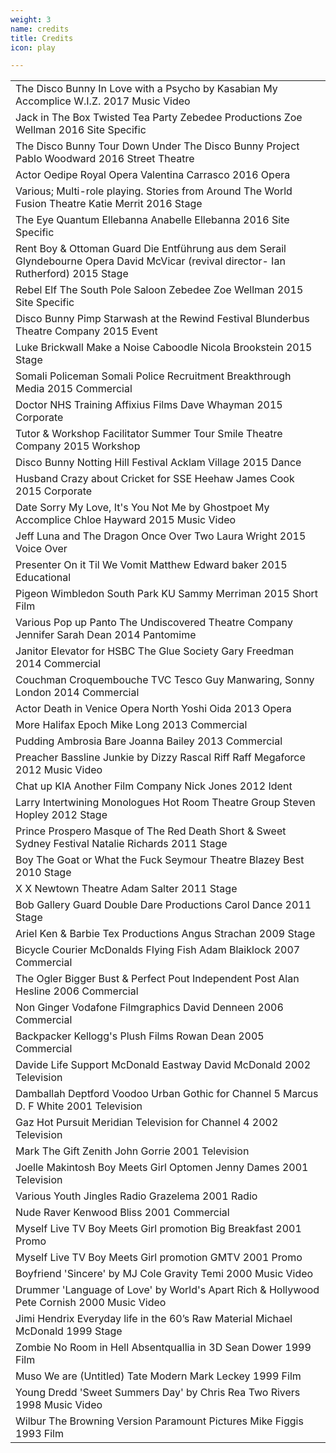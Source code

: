 ```yaml
---
weight: 3
name: credits
title: Credits
icon: play

---
```

<!--### Credits-->

<div class="cf f4">
<table class="collapse"><!-- table table-hover -->
<tbody>
<tr class="hover-bg-near-white transition">
<td class="pt3 pb3">
  <span class="db b">The Disco Bunny</span>
  <span class="black">In Love with a Psycho by Kasabian</span>
  <span class="db ttu tracked fw4">My Accomplice</span>
  <span class="db ttu tracked-mega f5 fw5 mb2">W.I.Z.</span>
  <span class="ba b--moon-gray f5 ts1-white bg-light-gray br-pill serif i pa2 ma2">2017</span>
  <span class="ba b--moon-gray f5 ts1-white bg-light-gray br-pill serif i pa2 ml2">Music Video</span>
</td>
</tr>
<tr class="hover-bg-near-white transition">
<td class="pt3 pb3">
  <span class="db b">Jack in The Box</span>
  <span class="black">Twisted Tea Party</span>
  <span class="db ttu tracked fw4">Zebedee Productions</span>
  <span class="db ttu tracked-mega f5 fw5 mb2">Zoe Wellman</span>
  <span class="ba b--moon-gray f5 ts1-white bg-light-gray br-pill serif i pa2 ma2">2016</span>
  <span class="ba b--moon-gray f5 ts1-white bg-light-gray br-pill serif i pa2 ml2">Site Specific</span></td>
</tr>
<tr class="hover-bg-near-white transition">
<td class="pt3 pb3">
  <span class="db b">The Disco Bunny</span>
  <span class="black">Tour Down Under</span>
  <span class="db ttu tracked fw4">The Disco Bunny Project</span>
  <span class="db ttu tracked-mega f5 fw5 mb2">Pablo Woodward</span>
  <span class="ba b--moon-gray f5 ts1-white bg-light-gray br-pill serif i pa2 ma2">2016</span>
  <span class="ba b--moon-gray f5 ts1-white bg-light-gray br-pill serif i pa2 ml2">Street Theatre</span></td>
</tr>
<tr class="hover-bg-near-white transition">
<td class="pt3 pb3">
  <span class="db b">Actor</span>
  <span class="black">Oedipe</span>
  <span class="db ttu tracked fw4">Royal Opera</span>
  <span class="db ttu tracked-mega f5 fw5 mb2">Valentina Carrasco</span>
  <span class="ba b--moon-gray f5 ts1-white bg-light-gray br-pill serif i pa2 ma2">2016</span>
  <span class="ba b--moon-gray f5 ts1-white bg-light-gray br-pill serif i pa2 ml2">Opera</span></td>
</tr>
<tr class="hover-bg-near-white transition">
<td class="pt3 pb3">
  <span class="db b">Various; Multi-role playing.</span>
  <span class="black">Stories from Around The World</span>
  <span class="db ttu tracked fw4">Fusion Theatre</span>
  <span class="db ttu tracked-mega f5 fw5 mb2">Katie Merrit</span>
  <span class="ba b--moon-gray f5 ts1-white bg-light-gray br-pill serif i pa2 ma2">2016</span>
  <span class="ba b--moon-gray f5 ts1-white bg-light-gray br-pill serif i pa2 ml2">Stage</span></td>
</tr>
<tr class="hover-bg-near-white transition">
<td class="pt3 pb3">
  <span class="db b">The Eye</span>
  <span class="black">Quantum</span>
  <span class="db ttu tracked fw4">Ellebanna</span>
  <span class="db ttu tracked-mega f5 fw5 mb2">Anabelle Ellebanna</span>
  <span class="ba b--moon-gray f5 ts1-white bg-light-gray br-pill serif i pa2 ma2">2016</span>
  <span class="ba b--moon-gray f5 ts1-white bg-light-gray br-pill serif i pa2 ml2">Site Specific</span></td>
</tr>
<tr class="hover-bg-near-white transition">
<td class="pt3 pb3">
  <span class="db b">Rent Boy & Ottoman Guard</span>
  <span class="black">Die Entführung aus dem Serail</span>
  <span class="db ttu tracked fw4">Glyndebourne Opera</span>
  <span class="db ttu tracked-mega f5 fw5 mb2">David McVicar (revival director- Ian Rutherford)</span>
  <span class="ba b--moon-gray f5 ts1-white bg-light-gray br-pill serif i pa2 ma2">2015</span>
  <span class="ba b--moon-gray f5 ts1-white bg-light-gray br-pill serif i pa2 ml2">Stage</span></td>
</tr>
<tr class="hover-bg-near-white transition">
<td class="pt3 pb3">
  <span class="db b">Rebel Elf</span>
  <span class="black">The South Pole Saloon</span>
  <span class="db ttu tracked fw4">Zebedee</span>
  <span class="db ttu tracked-mega f5 fw5 mb2">Zoe Wellman</span>
  <span class="ba b--moon-gray f5 ts1-white bg-light-gray br-pill serif i pa2 ma2">2015</span>
  <span class="ba b--moon-gray f5 ts1-white bg-light-gray br-pill serif i pa2 ml2">Site Specific</span></td>
</tr>
<tr class="hover-bg-near-white transition">
<td class="pt3 pb3">
  <span class="db b">Disco Bunny Pimp</span>
  <span class="black">Starwash at the Rewind Festival</span>
  <span class="db ttu tracked fw4">Blunderbus Theatre Company</span>
  <span class="ba b--moon-gray f5 ts1-white bg-light-gray br-pill serif i pa2 ma2">2015</span>
  <span class="ba b--moon-gray f5 ts1-white bg-light-gray br-pill serif i pa2 ml2">Event</span></td>
</tr>
<tr class="hover-bg-near-white transition">
<td class="pt3 pb3">
  <span class="db b">Luke Brickwall</span>
  <span class="black">Make a Noise</span>
  <span class="db ttu tracked fw4">Caboodle</span>
  <span class="db ttu tracked-mega f5 fw5 mb2">Nicola Brookstein</span>
  <span class="ba b--moon-gray f5 ts1-white bg-light-gray br-pill serif i pa2 ma2">2015</span>
  <span class="ba b--moon-gray f5 ts1-white bg-light-gray br-pill serif i pa2 ml2">Stage</span></td>
</tr>
<tr class="hover-bg-near-white transition">
<td class="pt3 pb3">
  <span class="db b">Somali Policeman</span>
  <span class="black">Somali Police Recruitment</span>
  <span class="db ttu tracked fw4">Breakthrough Media</span>
  <span class="ba b--moon-gray f5 ts1-white bg-light-gray br-pill serif i pa2 ma2">2015</span>
  <span class="ba b--moon-gray f5 ts1-white bg-light-gray br-pill serif i pa2 ml2">Commercial</span></td>
</tr>
<tr class="hover-bg-near-white transition">
<td class="pt3 pb3">
  <span class="db b">Doctor</span>
  <span class="black">NHS Training</span>
  <span class="db ttu tracked fw4">Affixius Films</span>
  <span class="db ttu tracked-mega f5 fw5 mb2">Dave Whayman</span>
  <span class="ba b--moon-gray f5 ts1-white bg-light-gray br-pill serif i pa2 ma2">2015</span>
  <span class="ba b--moon-gray f5 ts1-white bg-light-gray br-pill serif i pa2 ml2">Corporate</span></td>
</tr>
<tr class="hover-bg-near-white transition">
<td class="pt3 pb3">
  <span class="db b">Tutor & Workshop Facilitator</span>
  <span class="black">Summer Tour</span>
  <span class="db ttu tracked fw4">Smile Theatre Company</span>
  <span class="ba b--moon-gray f5 ts1-white bg-light-gray br-pill serif i pa2 ma2">2015</span>
  <span class="ba b--moon-gray f5 ts1-white bg-light-gray br-pill serif i pa2 ml2">Workshop</span></td>
</tr>
<tr class="hover-bg-near-white transition">
<td class="pt3 pb3">
  <span class="db b">Disco Bunny</span>
  <span class="black">Notting Hill Festival</span>
  <span class="db ttu tracked fw4">Acklam Village</span>
  <span class="ba b--moon-gray f5 ts1-white bg-light-gray br-pill serif i pa2 ma2">2015</span>
  <span class="ba b--moon-gray f5 ts1-white bg-light-gray br-pill serif i pa2 ml2">Dance</span></td>
</tr>
<tr class="hover-bg-near-white transition">
<td class="pt3 pb3">
  <span class="db b">Husband</span>
  <span class="black">Crazy about Cricket for SSE</span>
  <span class="db ttu tracked fw4">Heehaw</span>
  <span class="db ttu tracked-mega f5 fw5 mb2">James Cook</span>
  <span class="ba b--moon-gray f5 ts1-white bg-light-gray br-pill serif i pa2 ma2">2015</span>
  <span class="ba b--moon-gray f5 ts1-white bg-light-gray br-pill serif i pa2 ml2">Corporate</span></td>
</tr>
<tr class="hover-bg-near-white transition">
<td class="pt3 pb3">
  <span class="db b">Date</span>
  <span class="black">Sorry My Love, It's You Not Me by Ghostpoet</span>
  <span class="db ttu tracked fw4">My Accomplice</span>
  <span class="db ttu tracked-mega f5 fw5 mb2">Chloe Hayward</span>
  <span class="ba b--moon-gray f5 ts1-white bg-light-gray br-pill serif i pa2 ma2">2015</span>
  <span class="ba b--moon-gray f5 ts1-white bg-light-gray br-pill serif i pa2 ml2">Music Video</span></td>
</tr>
<tr class="hover-bg-near-white transition">
<td class="pt3 pb3">
  <span class="db b">Jeff</span>
  <span class="black">Luna and The Dragon</span>
  <span class="db ttu tracked fw4">Once Over Two</span>
  <span class="db ttu tracked-mega f5 fw5 mb2">Laura Wright</span>
  <span class="ba b--moon-gray f5 ts1-white bg-light-gray br-pill serif i pa2 ma2">2015</span>
  <span class="ba b--moon-gray f5 ts1-white bg-light-gray br-pill serif i pa2 ml2">Voice Over</span></td>
</tr>
<tr class="hover-bg-near-white transition">
<td class="pt3 pb3">
  <span class="db b">Presenter</span>
  <span class="black">On it Til We Vomit</span>
  <span class="db ttu tracked-mega f5 fw5 mb2">Matthew Edward baker</span>
  <span class="ba b--moon-gray f5 ts1-white bg-light-gray br-pill serif i pa2 ma2">2015</span>
  <span class="ba b--moon-gray f5 ts1-white bg-light-gray br-pill serif i pa2 ml2">Educational</span></td>
</tr>
<tr class="hover-bg-near-white transition">
<td class="pt3 pb3">
  <span class="db b">Pigeon</span>
  <span class="black">Wimbledon South Park</span>
  <span class="db ttu tracked fw4">KU</span>
  <span class="db ttu tracked-mega f5 fw5 mb2">Sammy Merriman</span>
  <span class="ba b--moon-gray f5 ts1-white bg-light-gray br-pill serif i pa2 ma2">2015</span>
  <span class="ba b--moon-gray f5 ts1-white bg-light-gray br-pill serif i pa2 ml2">Short Film</span></td>
</tr>
<tr class="hover-bg-near-white transition">
<td class="pt3 pb3">
  <span class="db b">Various</span>
  <span class="black">Pop up Panto</span>
  <span class="db ttu tracked fw4">The Undiscovered Theatre Company</span>
  <span class="db ttu tracked-mega f5 fw5 mb2">Jennifer Sarah Dean</span>
  <span class="ba b--moon-gray f5 ts1-white bg-light-gray br-pill serif i pa2 ma2">2014</span>
  <span class="ba b--moon-gray f5 ts1-white bg-light-gray br-pill serif i pa2 ml2">Pantomime</span></td>
</tr>
<tr class="hover-bg-near-white transition">
<td class="pt3 pb3">
  <span class="db b">Janitor</span>
  <span class="black">Elevator for HSBC</span>
  <span class="db ttu tracked fw4">The Glue Society</span>
  <span class="db ttu tracked-mega f5 fw5 mb2">Gary Freedman</span>
  <span class="ba b--moon-gray f5 ts1-white bg-light-gray br-pill serif i pa2 ma2">2014</span>
  <span class="ba b--moon-gray f5 ts1-white bg-light-gray br-pill serif i pa2 ml2">Commercial</span></td>
</tr>
<tr class="hover-bg-near-white transition">
<td class="pt3 pb3">
  <span class="db b">Couchman</span>
  <span class="black">Croquembouche TVC</span>
  <span class="db ttu tracked fw4">Tesco</span>
  <span class="db ttu tracked-mega f5 fw5 mb2">Guy Manwaring, Sonny London</span>
  <span class="ba b--moon-gray f5 ts1-white bg-light-gray br-pill serif i pa2 ma2">2014</span>
  <span class="ba b--moon-gray f5 ts1-white bg-light-gray br-pill serif i pa2 ml2">Commercial</span></td>
</tr>
<tr class="hover-bg-near-white transition">
<td class="pt3 pb3">
  <span class="db b">Actor</span>
  <span class="black">Death in Venice</span>
  <span class="db ttu tracked fw4">Opera North</span>
  <span class="db ttu tracked-mega f5 fw5 mb2">Yoshi Oida</span>
  <span class="ba b--moon-gray f5 ts1-white bg-light-gray br-pill serif i pa2 ma2">2013</span>
  <span class="ba b--moon-gray f5 ts1-white bg-light-gray br-pill serif i pa2 ml2">Opera</span></td>
</tr>
<tr class="hover-bg-near-white transition">
<td class="pt3 pb3">
  <span class="db b">More</span>
  <span class="black">Halifax</span>
  <span class="db ttu tracked fw4">Epoch</span>
  <span class="db ttu tracked-mega f5 fw5 mb2">Mike Long</span>
  <span class="ba b--moon-gray f5 ts1-white bg-light-gray br-pill serif i pa2 ma2">2013</span>
  <span class="ba b--moon-gray f5 ts1-white bg-light-gray br-pill serif i pa2 ml2">Commercial</span></td>
</tr>
<tr class="hover-bg-near-white transition">
<td class="pt3 pb3">
  <span class="db b">Pudding</span>
  <span class="black">Ambrosia</span>
  <span class="db ttu tracked fw4">Bare</span>
  <span class="db ttu tracked-mega f5 fw5 mb2">Joanna Bailey</span>
  <span class="ba b--moon-gray f5 ts1-white bg-light-gray br-pill serif i pa2 ma2">2013</span>
  <span class="ba b--moon-gray f5 ts1-white bg-light-gray br-pill serif i pa2 ml2">Commercial</span></td>
</tr>
<tr class="hover-bg-near-white transition">
<td class="pt3 pb3">
  <span class="db b">Preacher</span>
  <span class="black">Bassline Junkie by Dizzy Rascal</span>
  <span class="db ttu tracked fw4">Riff Raff</span>
  <span class="db ttu tracked-mega f5 fw5 mb2">Megaforce</span>
  <span class="ba b--moon-gray f5 ts1-white bg-light-gray br-pill serif i pa2 ma2">2012</span>
  <span class="ba b--moon-gray f5 ts1-white bg-light-gray br-pill serif i pa2 ml2">Music Video</span></td>
</tr>
<tr class="hover-bg-near-white transition">
<td class="pt3 pb3">
  <span class="db b">Chat up</span>
  <span class="black">KIA</span>
  <span class="db ttu tracked fw4">Another Film Company</span>
  <span class="db ttu tracked-mega f5 fw5 mb2">Nick Jones</span>
  <span class="ba b--moon-gray f5 ts1-white bg-light-gray br-pill serif i pa2 ma2">2012</span>
  <span class="ba b--moon-gray f5 ts1-white bg-light-gray br-pill serif i pa2 ml2">Ident</span></td>
</tr>
<tr class="hover-bg-near-white transition">
<td class="pt3 pb3">
  <span class="db b">Larry</span>
  <span class="black">Intertwining Monologues</span>
  <span class="db ttu tracked fw4">Hot Room Theatre Group</span>
  <span class="db ttu tracked-mega f5 fw5 mb2">Steven Hopley</span>
  <span class="ba b--moon-gray f5 ts1-white bg-light-gray br-pill serif i pa2 ma2">2012</span>
  <span class="ba b--moon-gray f5 ts1-white bg-light-gray br-pill serif i pa2 ml2">Stage</span></td>
</tr>
<tr class="hover-bg-near-white transition">
<td class="pt3 pb3">
  <span class="db b">Prince Prospero</span>
  <span class="black">Masque of The Red Death</span>
  <span class="db ttu tracked fw4">Short & Sweet Sydney Festival</span>
  <span class="db ttu tracked-mega f5 fw5 mb2">Natalie Richards</span>
  <span class="ba b--moon-gray f5 ts1-white bg-light-gray br-pill serif i pa2 ma2">2011</span>
  <span class="ba b--moon-gray f5 ts1-white bg-light-gray br-pill serif i pa2 ml2">Stage</span></td>
</tr>
<tr class="hover-bg-near-white transition">
<td class="pt3 pb3">
  <span class="db b">Boy</span>
  <span class="black">The Goat or What the Fuck</span>
  <span class="db ttu tracked fw4">Seymour Theatre</span>
  <span class="db ttu tracked-mega f5 fw5 mb2">Blazey Best</span>
  <span class="ba b--moon-gray f5 ts1-white bg-light-gray br-pill serif i pa2 ma2">2010</span>
  <span class="ba b--moon-gray f5 ts1-white bg-light-gray br-pill serif i pa2 ml2">Stage</span></td>
</tr>
<tr class="hover-bg-near-white transition">
<td class="pt3 pb3">
  <span class="db b">X</span>
  <span class="black">X</span>
  <span class="db ttu tracked fw4">Newtown Theatre</span>
  <span class="db ttu tracked-mega f5 fw5 mb2">Adam Salter</span>
  <span class="ba b--moon-gray f5 ts1-white bg-light-gray br-pill serif i pa2 ma2">2011</span>
  <span class="ba b--moon-gray f5 ts1-white bg-light-gray br-pill serif i pa2 ml2">Stage</span></td>
</tr>
<tr class="hover-bg-near-white transition">
<td class="pt3 pb3">
  <span class="db b">Bob</span>
  <span class="black">Gallery Guard</span>
  <span class="db ttu tracked fw4">Double Dare Productions</span>
  <span class="db ttu tracked-mega f5 fw5 mb2">Carol Dance</span>
  <span class="ba b--moon-gray f5 ts1-white bg-light-gray br-pill serif i pa2 ma2">2011</span>
  <span class="ba b--moon-gray f5 ts1-white bg-light-gray br-pill serif i pa2 ml2">Stage</span></td>
</tr>
<tr class="hover-bg-near-white transition">
<td class="pt3 pb3">
  <span class="db b">Ariel</span>
  <span class="black">Ken & Barbie</span>
  <span class="db ttu tracked fw4">Tex Productions</span>
  <span class="db ttu tracked-mega f5 fw5 mb2">Angus Strachan</span>
  <span class="ba b--moon-gray f5 ts1-white bg-light-gray br-pill serif i pa2 ma2">2009</span>
  <span class="ba b--moon-gray f5 ts1-white bg-light-gray br-pill serif i pa2 ml2">Stage</span></td>
</tr>
<tr class="hover-bg-near-white transition">
<td class="pt3 pb3">
  <span class="db b">Bicycle Courier</span>
  <span class="black">McDonalds</span>
  <span class="db ttu tracked fw4">Flying Fish</span>
  <span class="db ttu tracked-mega f5 fw5 mb2">Adam Blaiklock</span>
  <span class="ba b--moon-gray f5 ts1-white bg-light-gray br-pill serif i pa2 ma2">2007</span>
  <span class="ba b--moon-gray f5 ts1-white bg-light-gray br-pill serif i pa2 ml2">Commercial</span></td>
</tr>
<tr class="hover-bg-near-white transition">
<td class="pt3 pb3">
  <span class="db b">The Ogler</span>
  <span class="black">Bigger Bust & Perfect Pout</span>
  <span class="db ttu tracked fw4">Independent Post</span>
  <span class="db ttu tracked-mega f5 fw5 mb2">Alan Hesline</span>
  <span class="ba b--moon-gray f5 ts1-white bg-light-gray br-pill serif i pa2 ma2">2006</span>
  <span class="ba b--moon-gray f5 ts1-white bg-light-gray br-pill serif i pa2 ml2">Commercial</span></td>
</tr>
<tr class="hover-bg-near-white transition">
<td class="pt3 pb3">
  <span class="db b">Non Ginger</span>
  <span class="black">Vodafone</span>
  <span class="db ttu tracked fw4">Filmgraphics</span>
  <span class="db ttu tracked-mega f5 fw5 mb2">David Denneen</span>
  <span class="ba b--moon-gray f5 ts1-white bg-light-gray br-pill serif i pa2 ma2">2006</span>
  <span class="ba b--moon-gray f5 ts1-white bg-light-gray br-pill serif i pa2 ml2">Commercial</span></td>
</tr>
<tr class="hover-bg-near-white transition">
<td class="pt3 pb3">
  <span class="db b">Backpacker</span>
  <span class="black">Kellogg's</span>
  <span class="db ttu tracked fw4">Plush Films</span>
  <span class="db ttu tracked-mega f5 fw5 mb2">Rowan Dean</span>
  <span class="ba b--moon-gray f5 ts1-white bg-light-gray br-pill serif i pa2 ma2">2005</span>
  <span class="ba b--moon-gray f5 ts1-white bg-light-gray br-pill serif i pa2 ml2">Commercial</span></td>
</tr>
<tr class="hover-bg-near-white transition">
<td class="pt3 pb3">
  <span class="db b">Davide</span>
  <span class="black">Life Support</span>
  <span class="db ttu tracked fw4">McDonald Eastway</span>
  <span class="db ttu tracked-mega f5 fw5 mb2">David McDonald</span>
  <span class="ba b--moon-gray f5 ts1-white bg-light-gray br-pill serif i pa2 ma2">2002</span>
  <span class="ba b--moon-gray f5 ts1-white bg-light-gray br-pill serif i pa2 ml2">Television</span></td>
</tr>
<tr class="hover-bg-near-white transition">
<td class="pt3 pb3">
  <span class="db b">Damballah</span>
  <span class="black">Deptford Voodoo</span>
  <span class="db ttu tracked fw4">Urban Gothic for Channel 5</span>
  <span class="db ttu tracked-mega f5 fw5 mb2">Marcus D. F White</span>
  <span class="ba b--moon-gray f5 ts1-white bg-light-gray br-pill serif i pa2 ma2">2001</span>
  <span class="ba b--moon-gray f5 ts1-white bg-light-gray br-pill serif i pa2 ml2">Television</span></td>
</tr>
<tr class="hover-bg-near-white transition">
<td class="pt3 pb3">
  <span class="db b">Gaz</span>
  <span class="black">Hot Pursuit</span>
  <span class="db ttu tracked fw4">Meridian Television for Channel 4</span>
  <span class="ba b--moon-gray f5 ts1-white bg-light-gray br-pill serif i pa2 ma2">2002</span>
  <span class="ba b--moon-gray f5 ts1-white bg-light-gray br-pill serif i pa2 ml2">Television</span></td>
</tr>
<tr class="hover-bg-near-white transition">
<td class="pt3 pb3">
  <span class="db b">Mark</span>
  <span class="black">The Gift</span>
  <span class="db ttu tracked fw4">Zenith</span>
  <span class="db ttu tracked-mega f5 fw5 mb2">John Gorrie</span>
  <span class="ba b--moon-gray f5 ts1-white bg-light-gray br-pill serif i pa2 ma2">2001</span>
  <span class="ba b--moon-gray f5 ts1-white bg-light-gray br-pill serif i pa2 ml2">Television</span></td>
</tr>
<tr class="hover-bg-near-white transition">
<td class="pt3 pb3">
  <span class="db b">Joelle Makintosh</span>
  <span class="black">Boy Meets Girl</span>
  <span class="db ttu tracked fw4">Optomen</span>
  <span class="db ttu tracked-mega f5 fw5 mb2">Jenny Dames</span>
  <span class="ba b--moon-gray f5 ts1-white bg-light-gray br-pill serif i pa2 ma2">2001</span>
  <span class="ba b--moon-gray f5 ts1-white bg-light-gray br-pill serif i pa2 ml2">Television</span></td>
</tr>
<tr class="hover-bg-near-white transition">
<td class="pt3 pb3">
  <span class="db b">Various</span>
  <span class="black">Youth Jingles</span>
  <span class="db ttu tracked fw4">Radio Grazelema</span>
  <span class="ba b--moon-gray f5 ts1-white bg-light-gray br-pill serif i pa2 ma2">2001</span>
  <span class="ba b--moon-gray f5 ts1-white bg-light-gray br-pill serif i pa2 ml2">Radio</span></td>
</tr>
<tr class="hover-bg-near-white transition">
<td class="pt3 pb3">
  <span class="db b">Nude Raver</span>
  <span class="black">Kenwood</span>
  <span class="db ttu tracked fw4">Bliss</span>
  <span class="ba b--moon-gray f5 ts1-white bg-light-gray br-pill serif i pa2 ma2">2001</span>
  <span class="ba b--moon-gray f5 ts1-white bg-light-gray br-pill serif i pa2 ml2">Commercial</span></td>
</tr>
<tr class="hover-bg-near-white transition">
<td class="pt3 pb3">
  <span class="db b">Myself</span>
  <span class="black">Live TV Boy Meets Girl promotion</span>
  <span class="db ttu tracked fw4">Big Breakfast</span>
  <span class="ba b--moon-gray f5 ts1-white bg-light-gray br-pill serif i pa2 ma2">2001</span>
  <span class="ba b--moon-gray f5 ts1-white bg-light-gray br-pill serif i pa2 ml2">Promo</span></td>
</tr>
<tr class="hover-bg-near-white transition">
<td class="pt3 pb3">
  <span class="db b">Myself</span>
  <span class="black">Live TV Boy Meets Girl promotion</span>
  <span class="db ttu tracked fw4">GMTV</span>
  <span class="ba b--moon-gray f5 ts1-white bg-light-gray br-pill serif i pa2 ma2">2001</span>
  <span class="ba b--moon-gray f5 ts1-white bg-light-gray br-pill serif i pa2 ml2">Promo</span></td>
</tr>
<tr class="hover-bg-near-white transition">
<td class="pt3 pb3">
  <span class="db b">Boyfriend</span>
  <span class="black">'Sincere' by MJ Cole</span>
  <span class="db ttu tracked fw4">Gravity</span>
  <span class="db ttu tracked-mega f5 fw5 mb2">Temi</span>
  <span class="ba b--moon-gray f5 ts1-white bg-light-gray br-pill serif i pa2 ma2">2000</span>
  <span class="ba b--moon-gray f5 ts1-white bg-light-gray br-pill serif i pa2 ml2">Music Video</span></td>
</tr>
<tr class="hover-bg-near-white transition">
<td class="pt3 pb3">
  <span class="db b">Drummer</span>
  <span class="black">'Language of Love' by World's Apart</span>
  <span class="db ttu tracked fw4">Rich & Hollywood</span>
  <span class="db ttu tracked-mega f5 fw5 mb2">Pete Cornish</span>
  <span class="ba b--moon-gray f5 ts1-white bg-light-gray br-pill serif i pa2 ma2">2000</span>
  <span class="ba b--moon-gray f5 ts1-white bg-light-gray br-pill serif i pa2 ml2">Music Video</span></td>
</tr>
<tr class="hover-bg-near-white transition">
<td class="pt3 pb3">
  <span class="db b">Jimi Hendrix</span>
  <span class="black">Everyday life in the 60’s</span>
  <span class="db ttu tracked fw4">Raw Material</span>
  <span class="db ttu tracked-mega f5 fw5 mb2">Michael McDonald</span>
  <span class="ba b--moon-gray f5 ts1-white bg-light-gray br-pill serif i pa2 ma2">1999</span>
  <span class="ba b--moon-gray f5 ts1-white bg-light-gray br-pill serif i pa2 ml2">Stage</span></td>
</tr>
<tr class="hover-bg-near-white transition">
<td class="pt3 pb3">
  <span class="db b">Zombie</span>
  <span class="black">No Room in Hell</span>
  <span class="db ttu tracked fw4">Absentquallia in 3D</span>
  <span class="db ttu tracked-mega f5 fw5 mb2">Sean Dower</span>
  <span class="ba b--moon-gray f5 ts1-white bg-light-gray br-pill serif i pa2 ma2">1999</span>
  <span class="ba b--moon-gray f5 ts1-white bg-light-gray br-pill serif i pa2 ml2">Film</span></td>
</tr>
<tr class="hover-bg-near-white transition">
<td class="pt3 pb3">
  <span class="db b">Muso</span>
  <span class="black">We are (Untitled)</span>
  <span class="db ttu tracked fw4">Tate Modern</span>
  <span class="db ttu tracked-mega f5 fw5 mb2">Mark Leckey</span>
  <span class="ba b--moon-gray f5 ts1-white bg-light-gray br-pill serif i pa2 ma2">1999</span>
  <span class="ba b--moon-gray f5 ts1-white bg-light-gray br-pill serif i pa2 ml2">Film</span></td>
</tr>
<tr class="hover-bg-near-white transition">
<td class="pt3 pb3">
  <span class="db b">Young Dredd</span>
  <span class="black">'Sweet Summers Day' by Chris Rea</span>
  <span class="db ttu tracked fw4">Two Rivers</span>
  <span class="ba b--moon-gray f5 ts1-white bg-light-gray br-pill serif i pa2 ma2">1998</span>
  <span class="ba b--moon-gray f5 ts1-white bg-light-gray br-pill serif i pa2 ml2">Music Video</span></td>
</tr>
<tr class="hover-bg-near-white transition">
<td class="pt3 pb3">
  <span class="db b">Wilbur</span>
  <span class="black">The Browning Version</span>
  <span class="db ttu tracked fw4">Paramount Pictures</span>
  <span class="db ttu tracked-mega f5 fw5 mb2">Mike Figgis</span>
  <span class="ba b--moon-gray f5 ts1-white bg-light-gray br-pill serif i pa2 ma2">1993</span>
  <span class="ba b--moon-gray f5 ts1-white bg-light-gray br-pill serif i pa2 ml2">Film</span></td>
</tr>
</tbody>
</table>
</div>
